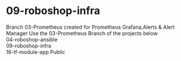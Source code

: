# 09-roboshop-infra

Branch 03-Prometheus created for Prometheus Grafana,Alerts & Alert Manager
Use the 03-Prometheus Branch of the projects below  
04-roboshop-ansible  
09-roboshop-infra  
16-tf-module-app Public
